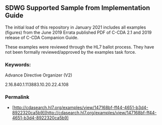 ## SDWG Supported Sample from Implementation Guide

The initial load of this repository in January 2021 includes all examples (figures) from the June 2019 Errata published PDF of C-CDA 2.1 and 2019 release of C-CDA Companion Guide. 

These examples were reviewed through the HL7 ballot process. They have not been formally reviewed/approved by the examples task force.

### Keywords:

Advance Directive Organizer (V2)
 
2.16.840.1.113883.10.20.22.4.108
 
 

### Permalink 

* [http://cdasearch.hl7.org/examples/view/147168bf-ff44-4651-b3d4-8922320ca5b9](http://cdasearch.hl7.org/examples/view/147168bf-ff44-4651-b3d4-8922320ca5b9)